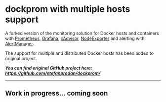dockprom with multiple hosts support
========

A forked version of the monitoring solution for Docker hosts and containers with [Prometheus](https://prometheus.io/), [Grafana](http://grafana.org/), [cAdvisor](https://github.com/google/cadvisor),
[NodeExporter](https://github.com/prometheus/node_exporter) and alerting with [AlertManager](https://github.com/prometheus/alertmanager).

The support for multiple and distributed Docker hosts has been added to original project.

***You can find original GitHub project here: https://github.com/stefanprodan/dockprom/***

---
## Work in progress... coming soon